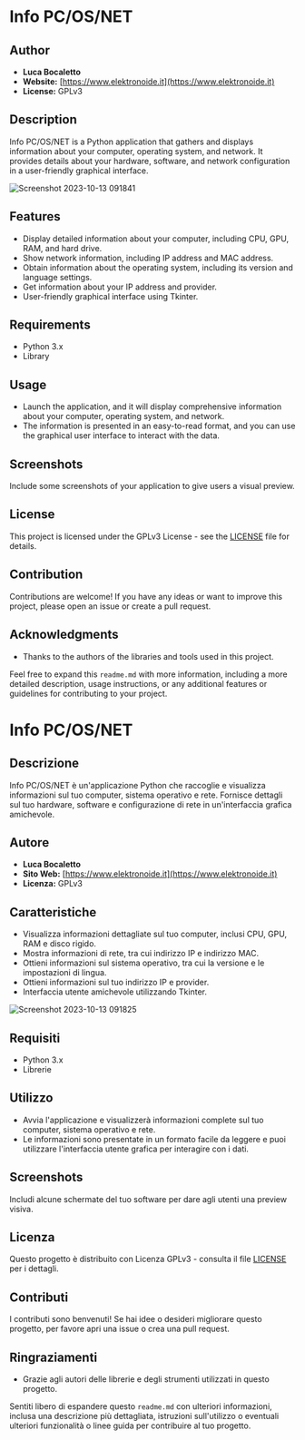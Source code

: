 # Info PC/OS/NET

## Author
- **Luca Bocaletto**
- **Website:** [https://www.elektronoide.it](https://www.elektronoide.it)
- **License:** GPLv3

## Description
Info PC/OS/NET is a Python application that gathers and displays information about your computer, operating system, and network. It provides details about your hardware, software, and network configuration in a user-friendly graphical interface.

![Screenshot 2023-10-13 091841](https://github.com/elektronoide/Info-PC-OS-Net/assets/134635227/51a2b427-3d2c-483b-baa5-b5e5088be370)

## Features
- Display detailed information about your computer, including CPU, GPU, RAM, and hard drive.
- Show network information, including IP address and MAC address.
- Obtain information about the operating system, including its version and language settings.
- Get information about your IP address and provider.
- User-friendly graphical interface using Tkinter.

## Requirements
- Python 3.x
- Library


## Usage
- Launch the application, and it will display comprehensive information about your computer, operating system, and network.
- The information is presented in an easy-to-read format, and you can use the graphical user interface to interact with the data.

## Screenshots
Include some screenshots of your application to give users a visual preview.

## License
This project is licensed under the GPLv3 License - see the [LICENSE](LICENSE) file for details.

## Contribution
Contributions are welcome! If you have any ideas or want to improve this project, please open an issue or create a pull request.

## Acknowledgments
- Thanks to the authors of the libraries and tools used in this project.

Feel free to expand this `readme.md` with more information, including a more detailed description, usage instructions, or any additional features or guidelines for contributing to your project.

# Info PC/OS/NET

## Descrizione
Info PC/OS/NET è un'applicazione Python che raccoglie e visualizza informazioni sul tuo computer, sistema operativo e rete. Fornisce dettagli sul tuo hardware, software e configurazione di rete in un'interfaccia grafica amichevole.

## Autore
- **Luca Bocaletto**
- **Sito Web:** [https://www.elektronoide.it](https://www.elektronoide.it)
- **Licenza:** GPLv3

## Caratteristiche
- Visualizza informazioni dettagliate sul tuo computer, inclusi CPU, GPU, RAM e disco rigido.
- Mostra informazioni di rete, tra cui indirizzo IP e indirizzo MAC.
- Ottieni informazioni sul sistema operativo, tra cui la versione e le impostazioni di lingua.
- Ottieni informazioni sul tuo indirizzo IP e provider.
- Interfaccia utente amichevole utilizzando Tkinter.

![Screenshot 2023-10-13 091825](https://github.com/elektronoide/Info-PC-OS-Net/assets/134635227/05940cce-a36d-444e-9783-b2d3ca47b566)

## Requisiti
- Python 3.x
- Librerie

## Utilizzo
- Avvia l'applicazione e visualizzerà informazioni complete sul tuo computer, sistema operativo e rete.
- Le informazioni sono presentate in un formato facile da leggere e puoi utilizzare l'interfaccia utente grafica per interagire con i dati.

## Screenshots
Includi alcune schermate del tuo software per dare agli utenti una preview visiva.

## Licenza
Questo progetto è distribuito con Licenza GPLv3 - consulta il file [LICENSE](LICENSE) per i dettagli.

## Contributi
I contributi sono benvenuti! Se hai idee o desideri migliorare questo progetto, per favore apri una issue o crea una pull request.

## Ringraziamenti
- Grazie agli autori delle librerie e degli strumenti utilizzati in questo progetto.

Sentiti libero di espandere questo `readme.md` con ulteriori informazioni, inclusa una descrizione più dettagliata, istruzioni sull'utilizzo o eventuali ulteriori funzionalità o linee guida per contribuire al tuo progetto.
